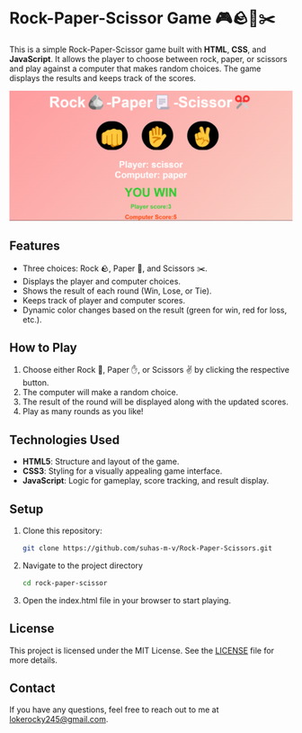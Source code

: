 # Rock-Paper-Scissor Game 🎮🪨📃✂️

This is a simple Rock-Paper-Scissor game built with **HTML**, **CSS**, and **JavaScript**. It allows the player to choose between rock, paper, or scissors and play against a computer that makes random choices. The game displays the results and keeps track of the scores.

![Rock-Paper-Scissor Game Screenshot](https://github.com/suhas-m-v/Rock-Paper-Scissors/blob/0aba5f57290c0d132234b20b2fe9b042f33fcf10/Screenshot%202024-10-13%20140706.png)

## Features

- Three choices: Rock 🪨, Paper 📃, and Scissors ✂️.
- Displays the player and computer choices.
- Shows the result of each round (Win, Lose, or Tie).
- Keeps track of player and computer scores.
- Dynamic color changes based on the result (green for win, red for loss, etc.).

## How to Play

1. Choose either Rock 👊, Paper ✋, or Scissors ✌️ by clicking the respective button.
2. The computer will make a random choice.
3. The result of the round will be displayed along with the updated scores.
4. Play as many rounds as you like!

## Technologies Used

- **HTML5**: Structure and layout of the game.
- **CSS3**: Styling for a visually appealing game interface.
- **JavaScript**: Logic for gameplay, score tracking, and result display.

## Setup

1. Clone this repository:
   ```bash
   git clone https://github.com/suhas-m-v/Rock-Paper-Scissors.git
2. Navigate to the project directory
   ```bash
   cd rock-paper-scissor
3. Open the index.html file in your browser to start playing.
   
## License

This project is licensed under the MIT License. See the [LICENSE](LICENSE) file for more details.

## Contact

If you have any questions, feel free to reach out to me at [lokerocky245@gmail.com](mailto:lokerocky245@gmail..com).
